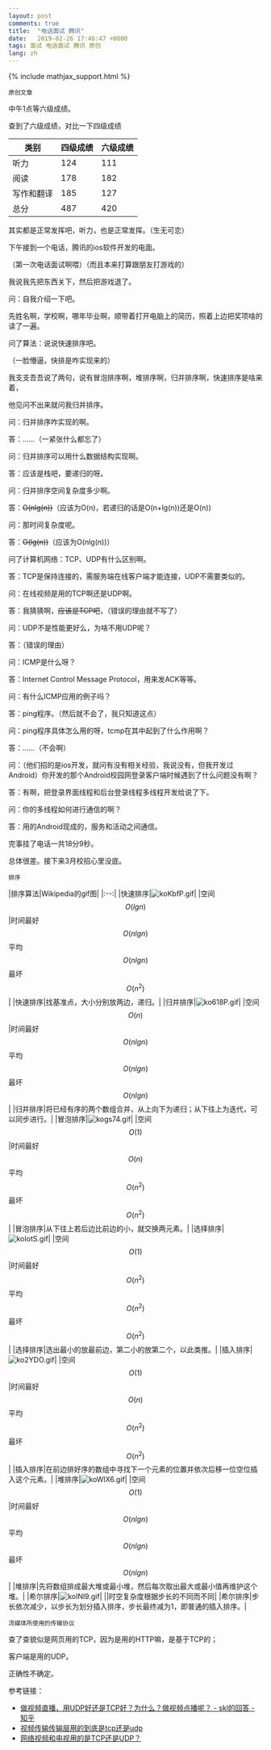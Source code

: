 ```yaml
---
layout: post
comments: true
title:  "电话面试 腾讯"
date:   2019-02-26 17:46:47 +0800
tags: 面试 电话面试 腾讯 原创
lang: zh
---
```


<!--引用数学表达式js脚本-->
{% include mathjax_support.html %}

`原创文章`

中午1点等六级成绩。

查到了六级成绩，对比一下四级成绩

|类别|四级成绩|六级成绩|
|-|-|-|
|听力|124|111|
|阅读|178|182|
|写作和翻译|185|127|
|总分|487|420|

其实都是正常发挥吧，听力，也是正常发挥。（生无可恋）

下午接到一个电话，腾讯的ios软件开发的电面。

（第一次电话面试啊喂）（而且本来打算跟朋友打游戏的）

我说我先把东西关下，然后把游戏退了。

问：自我介绍一下吧。

先姓名啊，学校啊，哪年毕业啊，顺带着打开电脑上的简历，照着上边把奖项啥的读了一遍。

问了算法：说说快速排序吧。

（一脸懵逼，快排是咋实现来的）

我支支吾吾说了两句，说有冒泡排序啊，堆排序啊，归并排序啊，快速排序是啥来着，

他见问不出来就问我归并排序。

问：归并排序咋实现的啊。

答：……（一紧张什么都忘了）

问：归并排序可以用什么数据结构实现啊。

答：应该是栈吧，要递归的呀。

问：归并排序空间复杂度多少啊。

答：~~O(nlg(n))~~（应该为O(n)，若递归的话是O(n+lg(n))还是O(n))

问：那时间复杂度呢。

答：~~O(lg(n))~~（应该为O(nlg(n))）

问了计算机网络：TCP、UDP有什么区别啊。

答：TCP是保持连接的，需服务端在线客户端才能连接，UDP不需要类似的。

问：在线视频是用的TCP啊还是UDP啊。

答：我猜猜啊，~~应该是TCP吧~~，（错误的理由就不写了）

问：UDP不是性能更好么，为啥不用UDP呢？

答：（错误的理由）

问：ICMP是什么呀？

答：Internet Control Message Protocol，用来发ACK等等。

问：有什么ICMP应用的例子吗？

答：ping程序。（然后就不会了，我只知道这点）

问：ping程序具体怎么用的呀，tcmp在其中起到了什么作用啊？

答：……（不会啊）

问：（他们招的是ios开发，就问有没有相关经验，我说没有，但我开发过Android）你开发的那个Android校园网登录客户端时候遇到了什么问题没有啊？

答：有啊，把登录界面线程和后台登录线程多线程开发给说了下。

问：你的多线程如何进行通信的啊？

答：用的Android现成的，服务和活动之间通信。

完事挂了电话一共18分9秒。

总体很差。接下来3月校招心里没底。

`排序`

|排序算法|Wikipedia的gif图|
|:--:|
|快速排序|![koKbfP.gif](https://s2.ax1x.com/2019/02/26/koKbfP.gif)|
|空间$$O(lgn)$$|时间最好$$O(nlgn)$$ 平均$$O(nlgn)$$ 最坏$$O(n^2)$$|
|快速排序|找基准点，大小分别放两边，递归。|
|归并排序|![ko618P.gif](https://s2.ax1x.com/2019/02/27/ko618P.gif)|
|空间$$O(n)$$|时间最好$$O(nlgn)$$ 平均$$O(nlgn)$$ 最坏$$O(nlgn)$$|
|归并排序|将已经有序的两个数组合并，从上向下为递归；从下往上为迭代，可以同步进行。|
|冒泡排序|![kogs74.gif](https://s2.ax1x.com/2019/02/27/kogs74.gif)|
|空间$$O(1)$$|时间最好$$O(n)$$ 平均$$O(n^2)$$ 最坏$$O(n^2)$$|
|冒泡排序|从下往上若后边比前边的小，就交换两元素。|
|选择排序|![koIotS.gif](https://s2.ax1x.com/2019/02/27/koIotS.gif)|
|空间$$O(1)$$|时间最好$$O(n^2)$$ 平均$$O(n^2)$$ 最坏$$O(n^2)$$|
|选择排序|选出最小的放最前边，第二小的放第二个，以此类推。|
|插入排序|![ko2YDO.gif](https://s2.ax1x.com/2019/02/27/ko2YDO.gif)|
|空间$$O(1)$$|时间最好$$O(n)$$ 平均$$O(n^2)$$ 最坏$$O(n^2)$$|
|插入排序|在前边排好序的数组中寻找下一个元素的位置并依次后移一位空位插入这个元素。|
|堆排序|![koWlX6.gif](https://s2.ax1x.com/2019/02/27/koWlX6.gif)|
|空间$$O(1)$$|时间最好$$O(nlgn)$$ 平均$$O(nlgn)$$ 最坏$$O(nlgn)$$|
|堆排序|先将数组排成最大堆或最小堆，然后每次取出最大或最小值再维护这个堆。|
|希尔排序|![koINl9.gif](https://s2.ax1x.com/2019/02/27/koINl9.gif)|
||时空复杂度根据步长的不同而不同|
|希尔排序|步长依次减少，以步长为划分插入排序，步长最终减为1，即普通的插入排序。|

`流媒体所使用的传输协议`

查了查貌似是网页用的TCP，因为是用的HTTP嘛，是基于TCP的；

客户端是用的UDP。

正确性不确定。

参考链接：
+ [做视频直播，用UDP好还是TCP好？为什么？做视频点播呢？ - skl的回答 - 知乎](https://www.zhihu.com/question/267101516/answer/319115792)
+ [视频传输传输层用的到底是tcp还是udp](https://segmentfault.com/q/1010000004953614/a-1020000004953685)
+ [网络视频和电视用的是TCP还是UDP？](https://bbs.csdn.net/topics/390539011)

